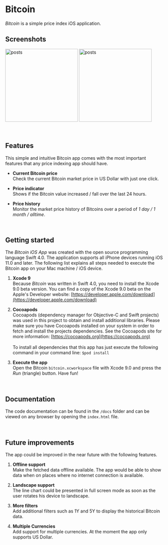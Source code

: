 #  Bitcoin 
  
*Bitcoin* is a simple price index iOS application. 

## Screenshots

<img src="https://user-images.githubusercontent.com/3514796/28242142-805dfba2-69a4-11e7-903f-a5290c469e7f.png"
alt="posts" width="230px" height="auto">
<img src="https://user-images.githubusercontent.com/3514796/28245462-89f47246-6a07-11e7-8d46-2be70d8132b6.png"
alt="posts" width="230px" height="auto">

<br/>


## Features

This simple and intuitive Bitcoin app comes with the most important features that any price indexing app should have. 

* **Current Bitcoin price** <br/>
Check the current Bitcoin market price in US Dollar with just one click.

* **Price indicator** <br/>
Shows if the Bitcoin value increased / fall over the last 24 hours.

* **Price history** <br/>
Monitor the market price history of Bitcoins over a period of *1 day / 1 month / alltime*.

<br/>


## Getting started

The *Bitcoin iOS App* was created with the open source programming language Swift 4.0. The application supports all iPhone devices running iOS 11.0 and later. The following list explains all steps needed to execute the Bitcoin app on your Mac machine / iOS device.


1.  **Xcode 9** <br/>
Because *Bitcoin* was written in Swift 4.0, you need to install the Xcode 9.0 beta version. You can find a copy of the Xcode 9.0 beta on the Apple's Developer website: [https://developer.apple.com/download](https://developer.apple.com/download)


2. **Cocoapods** <br/>
Cocoapods (dependency manager for Objective-C and Swift projects) was used in this project to obtain and install additional libraries. Please make sure you have Cocoapods installed on your system in order to fetch and install the projects dependencies. See the Cocoapods site for more information: [https://cocoapods.org](https://cocoapods.org)<br/><br/>
To install all dependencies that this app has just execute the following command in your command line: ```$pod install```


3. **Execute the app** <br/> 
Open the Bitcoin ```bitcoin.xcworkspace``` file with Xcode 9.0 and press the *Run* (triangle) button. Have fun!

<br/>


## Documentation

The code documentation can be found in the ```/docs``` folder and can be viewed on any browser by opening the ```index.html``` file.

<br/>


## Future improvements

The app could be improved in the near future with the following features.

1. **Offline support** <br/>
Make the fetched data offline available. The app would be able to show data when on places where no internet connection is available.

2. **Landscape support** <br/>
The line chart could be presented in full screen mode as soon as the user rotates his device to landscape.

3. **More filters** <br/>
Add additional filters such as 1Y and 5Y to display the historical Bitcoin data.

3. **Multiple Currencies** <br/>
Add support for multiple currencies. At the moment the app only supports US Dollar.

